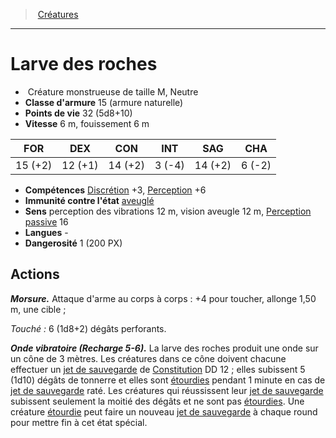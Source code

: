 ﻿---
!MonsterHD
Type: Créature monstrueuse
Size: M
Alignment: Neutre
ArmorClass: 15 (armure naturelle)
HitPoints: 32 (5d8+10)
Speed: 6 m, fouissement 6 m
Strength: 15 (+2)
Dexterity: 12 (+1)
Constitution: 14 (+2)
Intelligence: ' 3 (-4)'
Wisdom: 14 (+2)
Charisma: ' 6 (-2)'
Skills: '[Discrétion](hd_abilities_dexterity_discretion.md) +3, [Perception](hd_abilities_wisdom_perception.md) +6'
ConditionImmunities: '[aveuglé](hd_conditions_aveugle.md)'
Senses: perception des vibrations 12 m, vision aveugle 12 m, [Perception passive](hd_abilities_dexterity_perception_passive.md) 16
Languages: '-'
Challenge: 1 (200 PX)
Id: monsters_hd.md#larve-des-roches
ParentLink: monsters_hd.md#créatures
Name: Larve des roches
ParentName: Créatures
NameLevel: 1
Attributes: {}
---
> [Créatures](hd_monsters.md)

---

# Larve des roches

-  Créature monstrueuse de taille M, Neutre
- **Classe d'armure** 15 (armure naturelle)
- **Points de vie** 32 (5d8+10)
- **Vitesse** 6 m, fouissement 6 m

|FOR|DEX|CON|INT|SAG|CHA|
|---|---|---|---|---|---|
|15 (+2)|12 (+1)|14 (+2)| 3 (-4)|14 (+2)| 6 (-2)|

- **Compétences** [Discrétion](hd_abilities_dexterity_discretion.md) +3, [Perception](hd_abilities_wisdom_perception.md) +6
- **Immunité contre l'état** [aveuglé](hd_conditions_aveugle.md)
- **Sens** perception des vibrations 12 m, vision aveugle 12 m, [Perception passive](hd_abilities_dexterity_perception_passive.md) 16
- **Langues** -
- **Dangerosité** 1 (200 PX)

## Actions

**_Morsure._** Attaque d'arme au corps à corps : +4 pour toucher, allonge 1,50 m, une cible ;

_Touché :_ 6 (1d8+2) dégâts perforants.

**_Onde vibratoire (Recharge 5-6)._** La larve des roches produit une onde sur un cône de 3 mètres. Les créatures dans ce cône doivent chacune effectuer un [jet de sauvegarde](hd_abilities_jets_de_sauvegarde.md) de [Constitution](hd_abilities_constitution.md) DD 12 ; elles subissent 5 (1d10) dégâts de tonnerre et elles sont [étourdies](hd_conditions_etourdi.md) pendant 1 minute en cas de [jet de sauvegarde](hd_abilities_jets_de_sauvegarde.md) raté. Les créatures qui réussissent leur [jet de sauvegarde](hd_abilities_jets_de_sauvegarde.md) subissent seulement la moitié des dégâts et ne sont pas [étourdies](hd_conditions_etourdi.md). Une créature [étourdie](hd_conditions_etourdi.md) peut faire un nouveau [jet de sauvegarde](hd_abilities_jets_de_sauvegarde.md) à chaque round pour mettre fin à cet état spécial.

